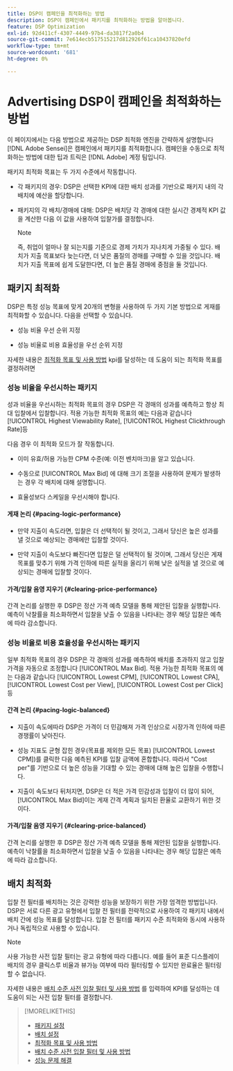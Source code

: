 ```yaml
---
title: DSP이 캠페인을 최적화하는 방법
description: DSP이 캠페인에서 패키지를 최적화하는 방법을 알아봅니다.
feature: DSP Optimization
exl-id: 92d411cf-4307-4449-97b4-da3817f2a0b4
source-git-commit: 7e614ecb517515217d812926f61ca10437820efd
workflow-type: tm+mt
source-wordcount: '681'
ht-degree: 0%

---
```


# Advertising DSP이 캠페인을 최적화하는 방법

이 페이지에서는 다음 방법으로 제공하는 DSP 최적화 엔진을 간략하게 설명합니다 [!DNL Adobe Sensei]은 캠페인에서 패키지를 최적화합니다. 캠페인을 수동으로 최적화하는 방법에 대한 팁과 트릭은 [!DNL Adobe] 계정 팀입니다. <!-- add link to trading playbook if we add it to help -->

패키지 최적화 목표는 두 가지 수준에서 작동합니다.

* 각 패키지의 경우: DSP은 선택한 KPI에 대한 배치 성과를 기반으로 패키지 내의 각 배치에 예산을 할당합니다.

* 패키지의 각 배치/경매에 대해: DSP은 배치당 각 경매에 대한 실시간 경제적 KPI 값을 계산한 다음 이 값을 사용하여 입찰가를 결정합니다.

   >[!NOTE]
   >
   >즉, 취업이 얼마나 잘 되는지를 기준으로 경제 가치가 지나치게 가중될 수 있다. 배치가 지출 목표보다 늦는다면, 더 낮은 품질의 경매를 구매할 수 있을 것입니다. 배치가 지출 목표에 쉽게 도달한다면, 더 높은 품질 경매에 중점을 둘 것입니다.

## 패키지 최적화

DSP은 특정 성능 목표에 맞게 20개의 변형을 사용하여 두 가지 기본 방법으로 게재를 최적화할 수 있습니다. 다음을 선택할 수 있습니다.

* 성능 비율 우선 순위 지정

* 성능 비율로 비용 효율성을 우선 순위 지정

자세한 내용은 [최적화 목표 및 사용 방법](optimization-goals.md) kpi를 달성하는 데 도움이 되는 최적화 목표를 결정하려면

### 성능 비율을 우선시하는 패키지

성과 비율을 우선시하는 최적화 목표의 경우 DSP은 각 경매의 성과를 예측하고 항상 최대 입찰에서 입찰합니다. 적용 가능한 최적화 목표의 예는 다음과 같습니다 [!UICONTROL Highest Viewability Rate], [!UICONTROL Highest Clickthrough Rate]등

다음 경우 이 최적화 모드가 잘 작동합니다.

* 이미 유효/허용 가능한 CPM 수준(예: 이전 벤치마크)을 알고 있습니다.

* 수동으로 [!UICONTROL Max Bid] 에 대해 크기 조절을 사용하여 문제가 발생하는 경우 각 배치에 대해 설명합니다.

* 효율성보다 스케일을 우선시해야 합니다.

#### 게재 논리 {#pacing-logic-performance}

* 만약 지출이 속도라면, 입찰은 더 선택적이 될 것이고, 그래서 당신은 높은 성과를 낼 것으로 예상되는 경매에만 입찰할 것이다.

* 만약 지출이 속도보다 빠진다면 입찰은 덜 선택적이 될 것이며, 그래서 당신은 게재 목표를 맞추기 위해 가격 인하에 따른 실적을 올리기 위해 낮은 실적을 낼 것으로 예상되는 경매에 입찰할 것이다.

#### 가격/입찰 음영 지우기 {#clearing-price-performance}

간격 논리를 실행한 후 DSP은 정산 가격 예측 모델을 통해 제안된 입찰을 실행합니다. 예측이 낙찰률을 최소화하면서 입찰을 낮출 수 있음을 나타내는 경우 해당 입찰은 예측에 따라 감소합니다.

### 성능 비율로 비용 효율성을 우선시하는 패키지

일부 최적화 목표의 경우 DSP은 각 경매의 성과를 예측하여 배치를 초과하지 않고 입찰 가격을 자동으로 조정합니다 [!UICONTROL Max Bid]. 적용 가능한 최적화 목표의 예는 다음과 같습니다 [!UICONTROL Lowest CPM], [!UICONTROL Lowest CPA], [!UICONTROL Lowest Cost per View], [!UICONTROL Lowest Cost per Click]등

#### 간격 논리 {#pacing-logic-balanced}

* 지출이 속도에따라 DSP은 가격이 더 민감해져 가격 인상으로 시장가격 인하에 따른 경쟁률이 낮아진다.

* 성능 지표도 균형 잡힌 경우(목표를 제외한 모든 목표) [!UICONTROL Lowest CPM])를 클릭한 다음 예측된 KPI를 입찰 금액에 혼합합니다. 따라서 &quot;Cost per&quot;를 기반으로 더 높은 성능을 기대할 수 있는 경매에 대해 높은 입찰을 수행합니다.

* 지출이 속도보다 뒤처지면, DSP은 더 적은 가격 민감성과 입찰이 더 많이 되어, [!UICONTROL Max Bid]이는 게재 간격 계획과 일치된 환율로 교환하기 위한 것이다.

#### 가격/입찰 음영 지우기 {#clearing-price-balanced}

간격 논리를 실행한 후 DSP은 정산 가격 예측 모델을 통해 제안된 입찰을 실행합니다. 예측이 낙찰률을 최소화하면서 입찰을 낮출 수 있음을 나타내는 경우 해당 입찰은 예측에 따라 감소합니다.

## 배치 최적화

입찰 전 필터를 배치하는 것은 강력한 성능을 보장하기 위한 가장 엄격한 방법입니다. DSP은 서로 다른 광고 유형에서 입찰 전 필터를 전략적으로 사용하여 각 패키지 내에서 배치 간에 성능 목표를 달성합니다. 입찰 전 필터를 패키지 수준 최적화와 동시에 사용하거나 독립적으로 사용할 수 있습니다.

>[!NOTE]
>
>사용 가능한 사전 입찰 필터는 광고 유형에 따라 다릅니다. 예를 들어 표준 디스플레이 배치의 경우 클릭스루 비율과 뷰가능 여부에 따라 필터링할 수 있지만 완료율은 필터링할 수 없습니다.

자세한 내용은 [배치 수준 사전 입찰 필터 및 사용 방법](optimization-pre-bid-filters.md) 를 입력하여 KPI를 달성하는 데 도움이 되는 사전 입찰 필터를 결정합니다.

>[!MORELIKETHIS]
>
>* [패키지 설정](/help/dsp/campaign-management/packages/package-settings.md)
>* [배치 설정](/help/dsp/campaign-management/placements/placement-settings.md)
>* [최적화 목표 및 사용 방법](optimization-goals.md)
>* [배치 수준 사전 입찰 필터 및 사용 방법](optimization-pre-bid-filters.md)
>* [성능 문제 해결](/help/dsp/optimization/troubleshooting-performance.md)

